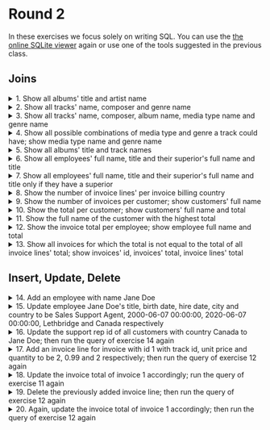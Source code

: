 # Round 2

In these exercises we focus solely on writing SQL. You can use the [the online SQLite viewer](https://inloop.github.io/sqlite-viewer/) again or use one of the tools suggested in the previous class.
## Joins
<details><summary>1. Show all albums' title and artist name</summary>

```sql
SELECT
	title AS AlbumTitle,
	Artist.Name AS ArtistName
FROM
	Album
	LEFT JOIN Artist ON Artist.ArtistId = Album.ArtistId;

--OR using USING

SELECT
	title AS AlbumTitle,
	Artist.Name AS ArtistName
FROM
	Album
	LEFT JOIN Artist USING(ArtistId);

--OR using NATURAL

SELECT
	title AS AlbumTitle,
	Artist.Name AS ArtistName
FROM
	Album
	NATURAL LEFT JOIN Artist;
```
</details>

<details><summary>2. Show all tracks' name, composer and genre name</summary>

```sql
SELECT
	Track.Name AS TrackName,
	Composer,
	Genre.Name AS GenreName
FROM
	Track
	LEFT JOIN Genre ON Genre.GenreId = Track.GenreId;
```
</details>

<details><summary>3. Show all tracks' name, composer, album name, media type name and genre name</summary>

```sql
SELECT
	Track.Name AS TrackName,
	Composer,
	Album.Title AS AlbumTitle,
	MediaType.Name AS MediaTypeName,
	Genre.Name AS GenreName
FROM
	Track
	LEFT JOIN Genre ON Genre.GenreId = Track.GenreId
	LEFT JOIN Album ON Album.AlbumId = Track.AlbumId
	LEFT JOIN MediaType ON MediaType.MediaTypeId = Track.MediaTypeId;
```
</details>

<details><summary>4. Show all possible combinations of media type and genre a track could have; show media type name and genre name</summary>

```sql
SELECT
	MediaType.Name,
	Genre.Name
FROM
	MediaType
	CROSS JOIN Genre;
```
</details>

<details><summary>5. Show all albums' title and track names</summary>

```sql
SELECT
	title AS AlbumTitle,
	Track.Name AS TrackName
FROM
	Album
	JOIN Track ON Track.AlbumId = Album.AlbumId;
```
</details>

<details><summary>6. Show all employees' full name, title and their superior's full name and title</summary>

```sql
SELECT
	Employee.FirstName || ' ' || Employee.LastName AS EmployeeFullName,
	Employee.Title AS EmployeeTitle,
	Superior.FirstName || ' ' || Superior.LastName AS SuperiorFullName,
	Superior.Title AS SuperiorTitle
FROM
	Employee
	LEFT JOIN Employee AS Superior ON Superior.EmployeeId = Employee.ReportsTo;
```
</details>

<details><summary>7. Show all employees' full name, title and their superior's full name and title only if they have a superior</summary>

```sql
SELECT
	Employee.FirstName || ' ' || Employee.LastName AS EmployeeFullName,
	Employee.Title AS EmployeeTitle,
	Superior.FirstName || ' ' || Superior.LastName AS SuperiorFullName,
	Superior.Title AS SuperiorTitle
FROM
	Employee
	INNER JOIN Employee AS Superior ON Superior.EmployeeId = Employee.ReportsTo;
```
</details>

<details><summary>8. Show the number of invoice lines' per invoice billing country</summary>

```sql
SELECT
	BillingCountry,
	count(*) AS NumberOfInvoiceLines
FROM
	Invoice
	JOIN InvoiceLine ON InvoiceLine.InvoiceId = Invoice.InvoiceId
GROUP BY
	BillingCountry;
```
</details>

<details><summary>9. Show the number of invoices per customer; show customers' full name</summary>

```sql
SELECT
	Customer.FirstName || ' ' || Customer.LastName AS CustomerFullName,
	count(*) AS NumberOfInvoices
FROM
	Invoice
	JOIN Customer ON Customer.CustomerId = Invoice.CustomerId
GROUP BY
	Invoice.CustomerId;
```
</details>

<details><summary>10. Show the total per customer; show customers' full name and total</summary>

```sql
SELECT
	Customer.FirstName || ' ' || Customer.LastName AS CustomerFullName,
	sum(Total) AS Total
FROM
	Invoice
	JOIN Customer ON Customer.CustomerId = Invoice.CustomerId
GROUP BY
	Invoice.CustomerId;
```
</details>

<details><summary>11. Show the full name of the customer with the highest total</summary>

```sql
SELECT
	Customer.FirstName || ' ' || Customer.LastName AS CustomerFullName,
	sum(Total) AS Total
FROM
	Invoice
	JOIN Customer ON Customer.CustomerId = Invoice.CustomerId
GROUP BY
	Invoice.CustomerId
ORDER BY Total DESC
LIMIT 1;
```
</details>

<details><summary>12. Show the invoice total per employee; show employee full name and total</summary>

```sql
SELECT
	Employee.FirstName || ' ' || Employee.LastName AS EmployeeFullName,
	round(sum(Total), 2) AS Total
FROM
	Invoice
	JOIN Customer ON Customer.CustomerId = Invoice.CustomerId
	JOIN Employee ON Employee.EmployeeId = Customer.SupportRepId
GROUP BY
	EmployeeId;
```
</details>

<details><summary>13. Show all invoices for which the total is not equal to the total of all invoice lines' total; show invoices' id, invoices' total, invoice lines' total</summary>

```sql
SELECT
	Invoice.InvoiceId,
	Invoice.Total,
	round(sum(UnitPrice*Quantity), 2) AS InvoiceLinesTotal,
	Total == round(sum(UnitPrice*Quantity), 2) AS IsEqual
FROM
	InvoiceLine
	JOIN Invoice ON Invoice.InvoiceId = invoiceline.InvoiceId
GROUP BY
	Invoice.InvoiceId
HAVING IsEqual = FALSE;

--there are no records because all invoices fortunately add up
```
</details>

## Insert, Update, Delete
<details><summary>14. Add an employee with name Jane Doe</summary>

```sql
INSERT INTO Employee (FirstName, LastName)
		VALUES('Jane', 'Doe');
```
</details>

<details><summary>15. Update employee Jane Doe's title, birth date, hire date, city and country to be Sales Support Agent, 2000-06-07 00:00:00, 2020-06-07 00:00:00, Lethbridge and Canada respectively</summary>

```sql
UPDATE
	Employee
SET
	Title = 'Sales Support Agent',
	BirthDate = '2000-06-07 00:00:00',
	HireDate = '2020-06-07 00:00:00',
	City = 'Lethbridge',
	Country = 'Canada'
WHERE
	FirstName = 'Jane' AND LastName ='Doe';
```
</details>

<details><summary>16. Update the support rep id of all customers with country Canada to Jane Doe; then run the query of exercise 14 again</summary>

```sql
UPDATE
	Customer
SET
	SupportRepId = 9 --fill in the SupportRepId accordingly
WHERE
	Country = 'Canada';

--Jane Doe now has a total too
```
</details>

<details><summary>17. Add an invoice line for invoice with id 1 with track id, unit price and quantity to be 2, 0.99 and 2 respectively; then run the query of exercise 12 again</summary>

```sql
INSERT INTO InvoiceLine (InvoiceId, TrackId, UnitPrice, Quantity)
	VALUES('1', '2', '0.99', '2');

--there should now be one invoices for which the total is not equal to the total of all the invoice lines' total
```
</details>

<details><summary>18. Update the invoice total of invoice 1 accordingly; run the query of exercise 11 again</summary>

```sql
UPDATE
	Invoice
SET
	Total = 3.96
WHERE
	InvoiceId = 1;

--all invoices should add up again
```
</details>

<details><summary>19. Delete the previously added invoice line; then run the query of exercise 12 again</summary>

```sql
DELETE FROM InvoiceLine
WHERE Quantity = '2';

--OR use the InvoiceLineId instead

DELETE FROM InvoiceLine
WHERE InvoiceLine.InvoiceLineId = '2241'; --fill in the InvoiceLineId accordingly

--there should now be one invoice for which the total is not equal to the total of all the invoice lines' total
```
</details>

<details><summary>20. Again, update the invoice total of invoice 1 accordingly; then run the query of exercise 12 again</summary>

```sql
UPDATE
	Invoice
SET
	Total = 1.98
WHERE
	InvoiceId = 1;

--all invoices should add up again
```
</details>
